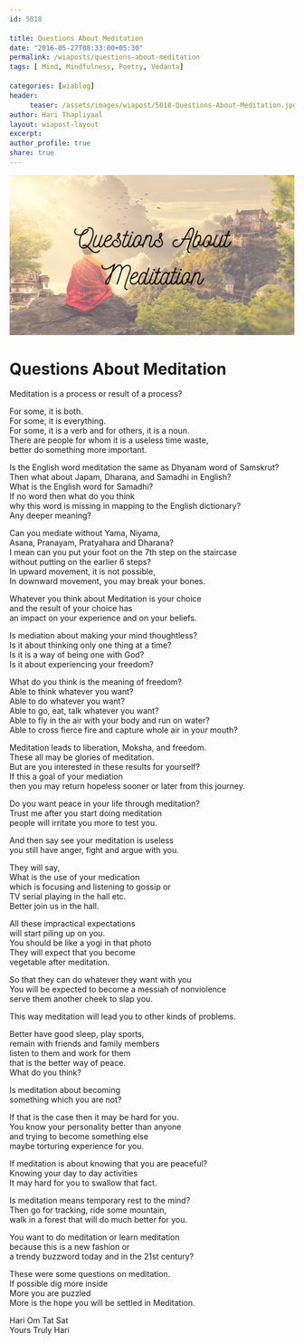 ```yaml
--- 
id: 5018

title: Questions About Meditation
date: "2016-05-27T08:33:00+05:30"
permalink: /wiaposts/questions-about-meditation
tags: [ Mind, Mindfulness, Poetry, Vedanta]    

categories: [wiablog] 
header:
     teaser: /assets/images/wiapost/5018-Questions-About-Meditation.jpg
author: Hari Thapliyaal 
layout: wiapost-layout
excerpt:  
author_profile: true 
share: true 
---
```


![Questions About Meditation](/assets/images/wiapost/5018-Questions-About-Meditation.jpg)     
   
# Questions About Meditation   
    
Meditation is a process or result of a process?    
    
For some, it is both.     
For some, it is everything.     
For some, it is a verb and for others, it is a noun.     
There are people for whom it is a useless time waste,     
better do something more important.    
    
Is the English word meditation the same as Dhyanam word of Samskrut?     
Then what about Japam, Dharana, and Samadhi in English?     
What is the English word for Samadhi?     
If no word then what do you think     
why this word is missing in mapping to the English dictionary?     
Any deeper meaning?    
    
Can you mediate without Yama, Niyama,     
Asana, Pranayam, Pratyahara and Dharana?     
I mean can you put your foot on the 7th step on the staircase     
without putting on the earlier 6 steps?     
In upward movement, it is not possible,     
In downward movement, you may break your bones.    
    
Whatever you think about Meditation is your choice     
and the result of your choice has     
an impact on your experience and on your beliefs.    
    
Is mediation about making your mind thoughtless?     
Is it about thinking only one thing at a time?     
Is it is a way of being one with God?     
Is it about experiencing your freedom?    
    
What do you think is the meaning of freedom?     
Able to think whatever you want?     
Able to do whatever you want?     
Able to go, eat, talk whatever you want?     
Able to fly in the air with your body and run on water?     
Able to cross fierce fire and capture whole air in your mouth?    
    
Meditation leads to liberation, Moksha, and freedom.     
These all may be glories of meditation.     
But are you interested in these results for yourself?     
If this a goal of your mediation     
then you may return hopeless sooner or later from this journey.    
    
Do you want peace in your life through meditation?     
Trust me after you start doing meditation     
people will irritate you more to test you.    
    
And then say see your meditation is useless     
you still have anger, fight and argue with you.    
    
They will say,     
What is the use of your medication     
which is focusing and listening to gossip or     
TV serial playing in the hall etc.     
Better join us in the hall.    
    
All these impractical expectations     
will start piling up on you.     
You should be like a yogi in that photo     
They will expect that you become     
vegetable after meditation.    
    
So that they can do whatever they want with you     
You will be expected to become a messiah of nonviolence     
serve them another cheek to slap you.    
    
This way meditation will lead you to other kinds of problems.    
    
Better have good sleep, play sports,     
remain with friends and family members     
listen to them and work for them     
that is the better way of peace.     
What do you think?    
    
Is meditation about becoming     
something which you are not?    
    
If that is the case then it may be hard for you.     
You know your personality better than anyone     
and trying to become something else     
maybe torturing experience for you.    
    
If meditation is about knowing that you are peaceful?     
Knowing your day to day activities     
It may hard for you to swallow that fact.    
    
Is meditation means temporary rest to the mind?     
Then go for tracking, ride some mountain,     
walk in a forest that will do much better for you.    
    
You want to do meditation or learn meditation     
because this is a new fashion or     
a trendy buzzword today and in the 21st century?    
    
These were some questions on meditation.     
If possible dig more inside     
More you are puzzled     
More is the hope you will be settled in Meditation.    
    
Hari Om Tat Sat     
Yours Truly Hari    
